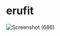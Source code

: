 # erufit

![Screenshot (686)](https://github.com/eedrisofficial/erufit/assets/103757525/a3828cf3-eecc-46bd-b36e-6eb40e668129)
